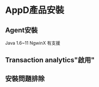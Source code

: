 # AppD產品安裝

## Agent安裝 
Java 1.6~11
NgwinX 有支援

## Transaction analytics"啟用"

## 安裝問題排除
<!--stackedit_data:
eyJoaXN0b3J5IjpbMjA3MTkyNTQwLC03MTYxMzM5NzcsMTQ3ND
M0OTY4NV19
-->